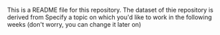 This is a README file for this repository. The dataset of thie repository is derived from 
Specify a topic on which you'd like to work in the following weeks (don't worry, you can change it later on) 
